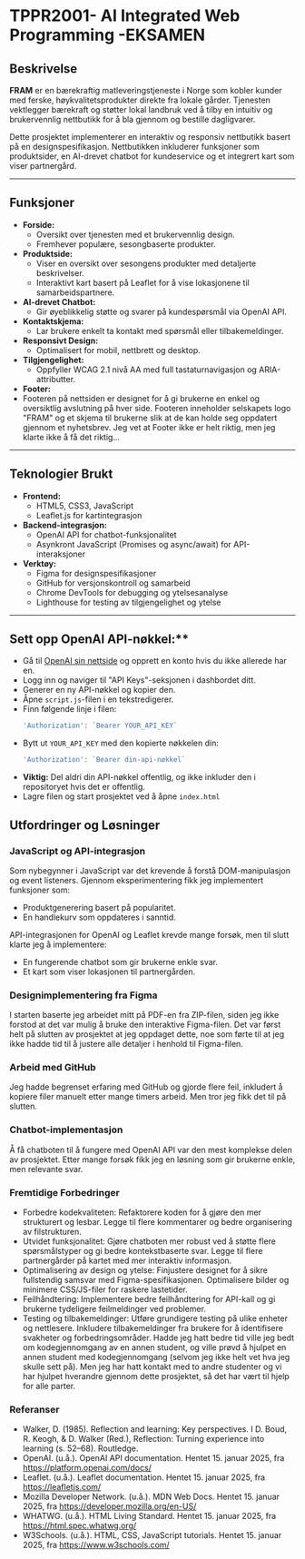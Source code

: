 # TPPR2001- AI Integrated Web Programming -EKSAMEN

## Beskrivelse

**FRAM** er en bærekraftig matleveringstjeneste i Norge som kobler kunder med ferske, 
høykvalitetsprodukter direkte fra lokale gårder. 
Tjenesten vektlegger bærekraft og støtter lokal landbruk ved å tilby en
intuitiv og brukervennlig nettbutikk for å bla gjennom og bestille dagligvarer.

Dette prosjektet implementerer en interaktiv og responsiv nettbutikk basert 
på en designspesifikasjon. Nettbutikken inkluderer funksjoner som produktsider, 
en AI-drevet chatbot for kundeservice og et integrert kart som viser partnergård.

---

## Funksjoner

- **Forside:**
  - Oversikt over tjenesten med et brukervennlig design.
  - Fremhever populære, sesongbaserte produkter.
- **Produktside:**
  - Viser en oversikt over sesongens produkter med detaljerte beskrivelser.
  - Interaktivt kart basert på Leaflet for å vise lokasjonene til samarbeidspartnere.
- **AI-drevet Chatbot:**
  - Gir øyeblikkelig støtte og svarer på kundespørsmål via OpenAI API.
- **Kontaktskjema:**
  - Lar brukere enkelt ta kontakt med spørsmål eller tilbakemeldinger.
- **Responsivt Design:**
  - Optimalisert for mobil, nettbrett og desktop.
- **Tilgjengelighet:**
  - Oppfyller WCAG 2.1 nivå AA med full tastaturnavigasjon og ARIA-attributter.
- **Footer:**
- Footeren på nettsiden er designet for å gi brukerne en enkel og oversiktlig avslutning på hver side. 
    Footeren inneholder selskapets logo "FRAM" og et skjema til brukerne slik at de kan holde seg oppdatert gjennom et nyhetsbrev.
    Jeg vet at Footer ikke er helt riktig, men jeg klarte ikke å få det riktig...
---

## Teknologier Brukt

- **Frontend:**
  - HTML5, CSS3, JavaScript
  - Leaflet.js for kartintegrasjon
- **Backend-integrasjon:**
  - OpenAI API for chatbot-funksjonalitet
  - Asynkront JavaScript (Promises og async/await) for API-interaksjoner
- **Verktøy:**
  - Figma for designspesifikasjoner
  - GitHub for versjonskontroll og samarbeid
  - Chrome DevTools for debugging og ytelsesanalyse
  - Lighthouse for testing av tilgjengelighet og ytelse

---

## Sett opp OpenAI API-nøkkel:**
   - Gå til [OpenAI sin nettside](https://platform.openai.com/) 
   og opprett en konto hvis du ikke allerede har en.
   - Logg inn og naviger til "API Keys"-seksjonen i dashbordet ditt.
   - Generer en ny API-nøkkel og kopier den.
   - Åpne `script.js`-filen i en tekstredigerer.
   - Finn følgende linje i filen:
     ```javascript
     'Authorization': `Bearer YOUR_API_KEY`
     ```
   - Bytt ut `YOUR_API_KEY` med den kopierte nøkkelen din:
     ```javascript
     'Authorization': `Bearer din-api-nøkkel`
     ```
   - **Viktig:** Del aldri din API-nøkkel offentlig, 
   og ikke inkluder den i repositoryet hvis det er offentlig. 
   - Lagre filen og start prosjektet ved å åpne `index.html`

## Utfordringer og Løsninger

### JavaScript og API-integrasjon
Som nybegynner i JavaScript var det krevende å forstå DOM-manipulasjon og event listeners. 
Gjennom eksperimentering fikk jeg implementert funksjoner som:
- Produktgenerering basert på popularitet.
- En handlekurv som oppdateres i sanntid.

API-integrasjonen for OpenAI og Leaflet krevde mange forsøk, men til slutt klarte jeg å implementere:
- En fungerende chatbot som gir brukerne enkle svar.
- Et kart som viser lokasjonen til partnergården.

### Designimplementering fra Figma
I starten baserte jeg arbeidet mitt på PDF-en fra ZIP-filen, 
siden jeg ikke forstod at det var mulig å bruke den interaktive Figma-filen. 
Det var først helt på slutten av prosjektet at jeg oppdaget dette, 
noe som førte til at jeg ikke hadde tid til å justere alle detaljer i henhold til Figma-filen. 

### Arbeid med GitHub
Jeg hadde begrenset erfaring med GitHub og gjorde flere feil, 
inkludert å kopiere filer manuelt etter mange timers arbeid. Men tror jeg fikk det til på slutten.

### Chatbot-implementasjon
Å få chatboten til å fungere med OpenAI API var den mest komplekse delen av prosjektet. 
Etter mange forsøk fikk jeg en løsning som gir brukerne enkle, men relevante svar.

### Fremtidige Forbedringer
- Forbedre kodekvaliteten:
    Refaktorere koden for å gjøre den mer strukturert og lesbar.
    Legge til flere kommentarer og bedre organisering av filstrukturen.
- Utvidet funksjonalitet:
    Gjøre chatboten mer robust ved å støtte flere spørsmålstyper og gi bedre kontekstbaserte svar.
    Legge til flere partnergårder på kartet med mer interaktiv informasjon.
- Optimalisering av design og ytelse:
    Finjustere designet for å sikre fullstendig samsvar med Figma-spesifikasjonen.
    Optimalisere bilder og minimere CSS/JS-filer for raskere lastetider.
- Feilhåndtering:
    Implementere bedre feilhåndtering for API-kall og gi brukerne tydeligere feilmeldinger ved problemer.
- Testing og tilbakemeldinger:
    Utføre grundigere testing på ulike enheter og nettlesere.
    Inkludere tilbakemeldinger fra brukere for å identifisere svakheter og forbedringsområder.
    Hadde jeg hatt bedre tid ville jeg bedt om kodegjennomgang av en annen student, og ville prøvd å hjulpet en annen student med kodegjennomgang (selvom jeg ikke helt vet hva jeg skulle sett på). Men jeg har hatt kontakt med to andre studenter og vi har hjulpet hverandre gjennom dette prosjektet, så det har vært til hjelp for alle parter. 


### Referanser
- Walker, D. (1985). Reflection and learning: Key perspectives. 
I D. Boud, R. Keogh, & D. Walker (Red.), Reflection: Turning experience into learning (s. 52–68). Routledge.
- OpenAI. (u.å.). OpenAI API documentation. Hentet 15. januar 2025, fra https://platform.openai.com/docs/
- Leaflet. (u.å.). Leaflet documentation. Hentet 15. januar 2025, fra https://leafletjs.com/
- Mozilla Developer Network. (u.å.). MDN Web Docs. Hentet 15. januar 2025, fra https://developer.mozilla.org/en-US/
- WHATWG. (u.å.). HTML Living Standard. Hentet 15. januar 2025, fra https://html.spec.whatwg.org/
- W3Schools. (u.å.). HTML, CSS, JavaScript tutorials. Hentet 15. januar 2025, fra https://www.w3schools.com/
